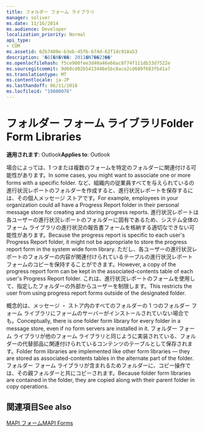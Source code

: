```yaml
---
title: フォルダー フォーム ライブラリ
manager: soliver
ms.date: 11/16/2014
ms.audience: Developer
localization_priority: Normal
api_type:
- COM
ms.assetid: 62b7480e-b3eb-45fb-b74d-62f1dc918a53
description: '�ŏI�X�V��: 2011�N7��23��'
ms.openlocfilehash: f5ce900fee3d40a46e66ac8f74f111db33d7522e
ms.sourcegitcommit: 9d60cd82b5413446e5bc8ace2cd689f683fb41a7
ms.translationtype: MT
ms.contentlocale: ja-JP
ms.lasthandoff: 06/11/2018
ms.locfileid: "19800076"
---
```

# <a name="folder-form-libraries"></a><span data-ttu-id="10f48-103">フォルダー フォーム ライブラリ</span><span class="sxs-lookup"><span data-stu-id="10f48-103">Folder Form Libraries</span></span>

  
  
<span data-ttu-id="10f48-104">**適用されます**: Outlook</span><span class="sxs-lookup"><span data-stu-id="10f48-104">**Applies to**: Outlook</span></span> 
  
<span data-ttu-id="10f48-105">場合によっては、1 つまたは複数のフォームを特定のフォルダーに関連付ける可能性があります。</span><span class="sxs-lookup"><span data-stu-id="10f48-105">In some cases, you might want to associate one or more forms with a specific folder.</span></span> <span data-ttu-id="10f48-106">など、組織内の従業員すべてを与えられているの進行状況レポートのフォルダーを作成すると、進行状況レポートを保存するには、その個人メッセージ ストアです。</span><span class="sxs-lookup"><span data-stu-id="10f48-106">For example, employees in your organization could all have a Progress Report folder in their personal message store for creating and storing progress reports.</span></span> <span data-ttu-id="10f48-107">進行状況レポートは各ユーザーの進行状況レポートのフォルダーに固有であるため、システム全体のフォーム ライブラリの進行状況の報告書フォームを格納する適切なできない可能性があります。</span><span class="sxs-lookup"><span data-stu-id="10f48-107">Because the progress report is specific to each user's Progress Report folder, it might not be appropriate to store the progress report form in the system wide form library.</span></span> <span data-ttu-id="10f48-108">ただし、各ユーザーの進行状況レポートのフォルダーの内容が関連付けられているテーブルの進行状況レポート フォームのコピーを保持することができます。</span><span class="sxs-lookup"><span data-stu-id="10f48-108">However, a copy of the progress report form can be kept in the associated-contents table of each user's Progress Report folder.</span></span> <span data-ttu-id="10f48-109">これは、進行状況レポートのフォームを使用して、指定したフォルダーの外部からユーザーを制限します。</span><span class="sxs-lookup"><span data-stu-id="10f48-109">This restricts the user from using progress report forms outside of the designated folder.</span></span>
  
<span data-ttu-id="10f48-110">概念的は、メッセージ ・ ストア内のすべてのフォルダーの 1 つのフォルダー フォーム ライブラリにフォームのサーバーがインストールされていない場合でも。</span><span class="sxs-lookup"><span data-stu-id="10f48-110">Conceptually, there is one folder form library for every folder in a message store, even if no form servers are installed in it.</span></span> <span data-ttu-id="10f48-111">フォルダー フォーム ライブラリが他のフォーム ライブラリと同じように実装されている、フォルダーの代替部品に関連付けられているコンテンツのテーブルとして保存されます。</span><span class="sxs-lookup"><span data-stu-id="10f48-111">Folder form libraries are implemented like other form libraries — they are stored as associated-contents tables in the alternate part of the folder.</span></span> <span data-ttu-id="10f48-112">フォルダー フォーム ライブラリが含まれるためフォルダーに、コピー操作では、その親フォルダーと共にコピーされます。</span><span class="sxs-lookup"><span data-stu-id="10f48-112">Because folder form libraries are contained in the folder, they are copied along with their parent folder in copy operations.</span></span>
  
## <a name="see-also"></a><span data-ttu-id="10f48-113">関連項目</span><span class="sxs-lookup"><span data-stu-id="10f48-113">See also</span></span>



[<span data-ttu-id="10f48-114">MAPI フォーム</span><span class="sxs-lookup"><span data-stu-id="10f48-114">MAPI Forms</span></span>](mapi-forms.md)

